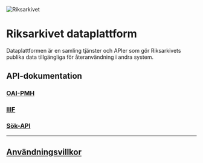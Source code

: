 ![Riksarkivet](https://sok.riksarkivet.se/Administration/Images/Layout/logo2.png)

# Riksarkivet dataplattform

Dataplattformen är en samling tjänster och APIer som gör Riksarkivets publika data tillgängliga för återanvändning i andra system.

## API-dokumentation

### [OAI-PMH](docs/OAI-PMH.md)

### [IIIF](docs/IIIF.md)

### [Sök-API](docs/Sök-API.md)

----
## [Användningsvillkor](TOS.md)
